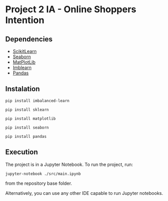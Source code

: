 # Project 2 IA - Online Shoppers Intention

## Dependencies

- [ScikitLearn](https://scikit-learn.org/stable/)
- [Seaborn](https://seaborn.pydata.org/)
- [MatPlotLib](https://matplotlib.org/)
- [Imblearn](https://imbalanced-learn.org/stable/)
- [Pandas](https://pandas.pydata.org/)

## Instalation


```
pip install imbalanced-learn
```
```
pip install sklearn
```
```
pip install matplotlib
```
```
pip install seaborn
```
```
pip install pandas
```


## Execution

The project is in a Jupyter Notebook. To run the project, run:
```
jupyter-notebook ./src/main.ipynb
```
from the repository base folder.

Alternatively, you can use any other IDE capable to run Jupyter notebooks.